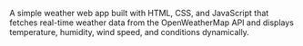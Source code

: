 A simple weather web app built with HTML, CSS, and JavaScript that fetches real-time weather data from the OpenWeatherMap API and displays temperature, humidity, wind speed, and conditions dynamically.
